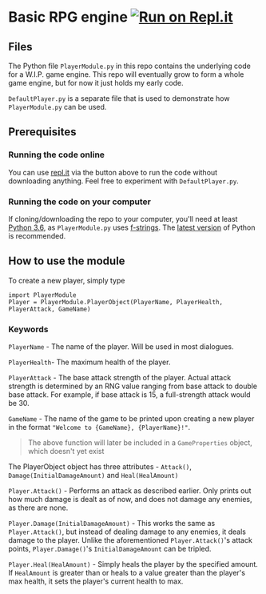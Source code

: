 # Basic RPG engine [![Run on Repl.it](https://repl.it/badge/github/CutieGorlAstrid/playerobject)](https://repl.it/github/CutieGorlAstrid/playerobject)
## Files
The Python file `PlayerModule.py` in this repo contains the underlying code for a W.I.P. game engine. This repo will eventually grow to form a whole game engine, but for now it just holds my early code. 

`DefaultPlayer.py` is a separate file that is used to demonstrate how `PlayerModule.py` can be used.

## Prerequisites

### Running the code online
You can use [repl.it](https://repl.it) via the button above to run the code without downloading anything. Feel free to experiment with `DefaultPlayer.py`.

### Running the code on your computer
If cloning/downloading the repo to your computer, you'll need at least [Python 3.6](https://www.python.org/downloads/release/python-3610/), as `PlayerModule.py` uses [f-strings](https://docs.python.org/3/reference/lexical_analysis.html#f-strings). The [latest version](https://www.python.org/downloads/) of Python is recommended.

## How to use the module
To create a new player, simply type 
```
import PlayerModule
Player = PlayerModule.PlayerObject(PlayerName, PlayerHealth, PlayerAttack, GameName)
```
### Keywords
`PlayerName` - The name of the player. Will be used in most dialogues.

`PlayerHealth`- The maximum health of the player.

`PlayerAttack` - The base attack strength of the player. Actual attack strength is determined by an RNG value ranging from base attack to double base attack. For example, if base attack is 15, a full-strength attack would be 30.

`GameName` - The name of the game to be printed upon creating a new player in the format `"Welcome to {GameName}, {PlayerName}!"`.

> The above function will later be included in a `GameProperties` object, which doesn't yet exist

The PlayerObject object has three attributes - `Attack()`, `Damage(InitialDamageAmount)` and `Heal(HealAmount)`

`Player.Attack()` - Performs an attack as described earlier. Only prints out how much damage is dealt as of now, and does not damage any enemies, as there are none.

`Player.Damage(InitialDamageAmount)` - This works the same as `Player.Attack()`, but instead of dealing damage to any enemies, it deals damage to the player. Unlike the aforementioned `Player.Attack()`'s attack points, `Player.Damage()`'s `InitialDamageAmount` can be tripled.

`Player.Heal(HealAmount)` - Simply heals the player by the specified amount. If `HealAmount` is greater than or heals to a value greater than the player's max health, it sets the player's current health to max.
